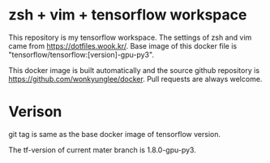 # zsh + vim + tensorflow workspace

This repository is my tensorflow workspace.
The settings of zsh and vim came from https://dotfiles.wook.kr/.
Base image of this docker file is "tensorflow/tensorflow:[version]-gpu-py3".

This docker image is built automatically and the source github repository is https://github.com/wonkyunglee/docker.
Pull requests are always welcome.

# Verison
git tag is same as the base docker image of tensorflow version. 

The tf-version of current mater branch is 1.8.0-gpu-py3.
